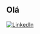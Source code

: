 ## Olá
<div>
<a href="https://www.linkedin.com/in/matheus-plombon-109474220/" target="_blank">
  <img src="https://img.shields.io/badge/-LinkedIn-%230077B5?style=for-the-badge&logo=linkedin&logoColor=white" alt="LinkedIn">


</a>
</div>
